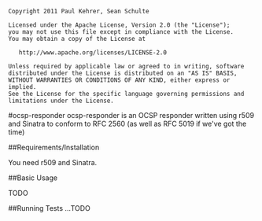     Copyright 2011 Paul Kehrer, Sean Schulte

    Licensed under the Apache License, Version 2.0 (the "License");
    you may not use this file except in compliance with the License.
    You may obtain a copy of the License at

       http://www.apache.org/licenses/LICENSE-2.0

    Unless required by applicable law or agreed to in writing, software
    distributed under the License is distributed on an "AS IS" BASIS,
    WITHOUT WARRANTIES OR CONDITIONS OF ANY KIND, either express or implied.
    See the License for the specific language governing permissions and
    limitations under the License.


#ocsp-responder
ocsp-responder is an OCSP responder written using r509 and Sinatra to conform to RFC 2560 (as well as RFC 5019 if we've got the time)

##Requirements/Installation

You need r509 and Sinatra.

##Basic Usage

TODO

##Running Tests
...TODO
